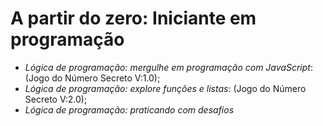 # A partir do zero: Iniciante em programação
- *Lógica de programação: mergulhe em programação com JavaScript*: (Jogo do Número Secreto V:1.0);
- *Lógica de programação: explore funções e listas*: (Jogo do Número Secreto V:2.0);
- *Lógica de programação: praticando com desafios*
    